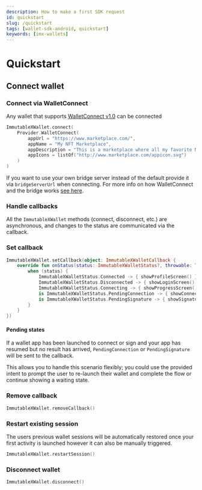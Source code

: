 ```yaml
---
description: How to make a first SDK request
id: quickstart
slug: /quickstart
tags: [wallet-sdk-android, quickstart]
keywords: [imx-wallets]
---
```


# Quickstart

## Connect wallet

### Connect via WalletConnect

Any wallet that supports [WalletConnect v1.0](https://walletconnect.com/) can be connected

```kotlin
ImmutableXWallet.connect(
    Provider.WalletConnect(
        appUrl = "https://www.marketplace.com/",
        appName = "My NFT Marketplace",
        appDescription = "This is a marketplace where all my favorite NFTs can be traded.",
        appIcons = listOf("http://www.marketplace.com/appicon.svg")
    )
)
```
If you want to use your own bridge server instead of the default provide it via `bridgeServerUrl` when connecting. For more info on how WalletConnect and the bridge works [see here](https://docs.walletconnect.com/1.0/bridge-server).

### Handle callbacks
All the `ImmutableXWallet` methods (connect, disconnect, etc.) are asynchronous, and changes to the status are communicated via the callback.

### Set callback
```kotlin
ImmutableXWallet.setCallback(object: ImmutableXWalletCallback {
    override fun onStatus(status: ImmutableXWalletStatus?, throwable: Throwable?) {
        when (status) {
            ImmutableXWalletStatus.Connected -> { showProfileScreen() }
            ImmutableXWalletStatus.Disconnected -> { showLoginScreen() }
            ImmutableXWalletStatus.Connecting -> { showProgressScreen() }
            is ImmutableXWalletStatus.PendingConnection -> { showConnectPopup(status.intent) }
            is ImmutableXWalletStatus.PendingSignature -> { showSignaturePopup(status.intent) }
        }
    }
})
```

#### Pending states
If a wallet app has been launched to connect or sign and your app has resumed but no result has arrived, `PendingConnection` or `PendingSignature` will be sent to the callback.

This allows you to handle this scenario flexibly; you could use the provided intent to prompt the user to re-launch their wallet and complete the flow or continue showing a waiting state.

### Remove callback

```kotlin
ImmutableXWallet.removeCallback()
```

### Restart existing session
The users previous wallet sessions will be automatically restored once your first activity is launched however it can also be manually triggered.
```kotlin
ImmutableXWallet.restartSession()
```

### Disconnect wallet
```kotlin
ImmutableXWallet.disconnect()
```
